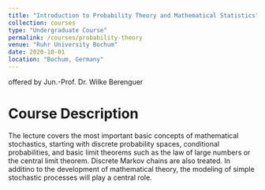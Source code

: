 ```yaml
---
title: "Introduction to Probability Theory and Mathematical Statistics"
collection: courses
type: "Undergraduate Course"
permalink: /courses/probability-theory
venue: "Ruhr University Bochum"
date: 2020-10-01
location: "Bochum, Germany"
---
```


offered by Jun.-Prof. Dr. Wilke Berenguer

Course Description
======

The lecture covers the most important basic concepts of mathematical stochastics, starting with discrete probability spaces, conditional probabilities, and basic limit theorems such as the law of large numbers or the central limit theorem.
Discrete Markov chains are also treated.
In additino to the development of mathematical theory, the modeling of simple stochastic processes will play a central role.
